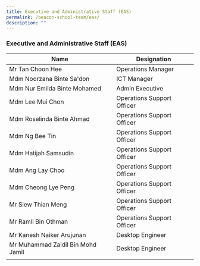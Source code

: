 ```yaml
---
title: Executive and Administrative Staff (EAS)
permalink: /beacon-school-team/eas/
description: ""
---
```

### Executive and Administrative Staff (EAS)

| **Name** | **Designation** |
|---|---|
| Mr Tan Choon Hee | Operations Manager |
| Mdm Noorzana Binte Sa'don | ICT Manager |
| Mdm Nur Emilda Binte Mohamed | Admin Executive |
| Mdm Lee Mui Chon | Operations Support Officer |
| Mdm Roselinda Binte Ahmad | Operations Support Officer |
| Mdm Ng Bee Tin | Operations Support Officer |
| Mdm Hatijah Samsudin | Operations Support Officer |
| Mdm Ang Lay Choo | Operations Support Officer |
| Mdm Cheong Lye Peng | Operations Support Officer |
| Mr Siew Thian Meng | Operations Support Officer |
| Mr Ramli Bin Othman | Operations Support Officer |
| Mr Kanesh Naiker Arujunan | Desktop Engineer |
| Mr Muhammad Zaidil Bin Mohd Jamil | Desktop Engineer |
|  |  |